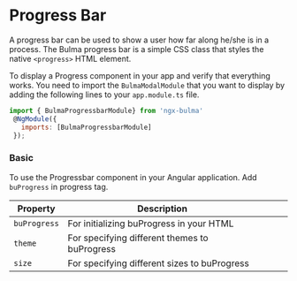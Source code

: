 # Progress Bar

A progress bar can be used to show a user how far along he/she is in a process.
The Bulma progress bar is a simple CSS class that styles the native `<progress>` HTML element.

To display a Progress component in your app and verify that everything works.
You need to import the `BulmaModalModule` that you want to display by adding the following lines to your `app.module.ts` file.

```javascript
import { BulmaProgressbarModule} from 'ngx-bulma'
 @NgModule({
   imports: [BulmaProgressbarModule]
 });
```

### Basic

To use the Progressbar component in your Angular application.
Add `buProgress` in progress tag.

| Property     | Description                                   |     |     |     |
| ------------ | --------------------------------------------- | --- | --- | --- |
| `buProgress` | For initializing buProgress in your HTML      |     |     |     |
| `theme`      | For specifying different themes to buProgress |     |     |     |
| `size`       | For specifying different sizes to buProgress  |     |     |     |
